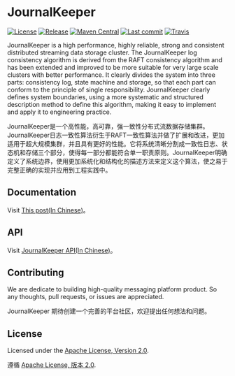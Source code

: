 # JournalKeeper

[![License](https://img.shields.io/github/license/chubaostream/journalkeeper)](./LICENSE)
[![Release](https://img.shields.io/github/v/release/chubaostream/journalkeeper)](https://github.com/chubaostream/journalkeeper/releases)
[![Maven Central](https://img.shields.io/maven-central/v/io.journalkeeper/journalkeeper?color=blue)](https://search.maven.org/search?q=io.journalkeeper)
[![Last commit](https://img.shields.io/github/last-commit/chubaostream/journalkeeper)](https://github.com/chubaostream/journalkeeper/commits)
[![Travis](https://img.shields.io/travis/chubaostream/journalkeeper)](https://travis-ci.org/chubaostream/journalkeeper)

JournalKeeper is a high performance, highly reliable, strong and consistent distributed streaming data storage cluster. The JournalKeeper log consistency algorithm is derived from the RAFT consistency algorithm and has been extended and improved to be more suitable for very large scale clusters with better performance. It clearly divides the system into three parts: consistency log, state machine and storage, so that each part can conform to the principle of single responsibility. JournalKeeper clearly defines system boundaries, using a more systematic and structured description method to define this algorithm, making it easy to implement and apply it to engineering practice.

JournalKeeper是一个高性能，高可靠，强一致性分布式流数据存储集群。JournalKeeper日志一致性算法衍生于RAFT一致性算法并做了扩展和改进，更加适用于超大规模集群，并且具有更好的性能。它将系统清晰分割成一致性日志、状态机和存储三个部分，使得每一部分都能符合单一职责原则。JournalKeeper明确定义了系统边界，使用更加系统化和结构化的描述方法来定义这个算法，使之易于完整正确的实现并应用到工程实践中。

## Documentation

Visit [This post(In Chinese)](journalkeeper-docs/src/markdown/JournalKeeperRaft.md)。

## API

Visit [JournalKeeper API(In Chinese)](journalkeeper-docs/src/markdown/JournalKeeperAPI.md)。

## Contributing

We are dedicate to building high-quality messaging platform product. So any thoughts, pull requests, or issues are appreciated.

JournalKeeper 期待创建一个完善的平台社区，欢迎提出任何想法和问题。

## License

Licensed under the [Apache License, Version 2.0](https://www.apache.org/licenses/LICENSE-2.0).

遵循 [Apache License, 版本 2.0](https://www.apache.org/licenses/LICENSE-2.0).
